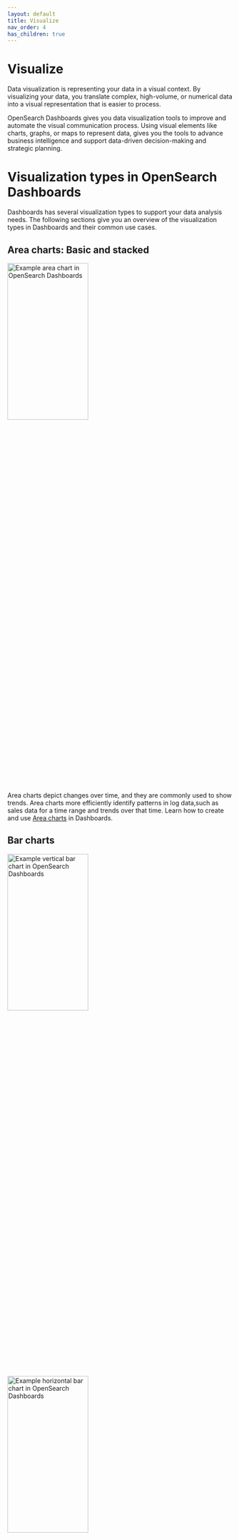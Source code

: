 ```yaml
---
layout: default
title: Visualize
nav_order: 4
has_children: true
---
```


# Visualize

Data visualization is representing your data in a visual context. By visualizing your data, you translate complex, high-volume, or numerical data into a visual representation that is easier to process.

OpenSearch Dashboards gives you data visualization tools to improve and automate the visual communication process. Using visual elements like charts, graphs, or maps to represent data, gives you the tools to advance business intelligence and support data-driven decision-making and strategic planning.

# Visualization types in OpenSearch Dashboards

Dashboards has several visualization types to support your data analysis needs. The following sections give you an overview of the visualization types in Dashboards and their common use cases.

## Area charts:  Basic and stacked

 <img src="{{site.url}}{{site.baseurl}}/images/area-chart-1.png" alt="Example area chart in OpenSearch Dashboards" width="60%" height="30%">

Area charts depict changes over time, and they are commonly used to show trends. Area charts more efficiently identify patterns in log data,such as sales data for a time range and trends over that time. Learn how to create and use [Area charts]({{site.url}}{{site.baseurl}}/dashboards/visualize/area-charts) in Dashboards.

## Bar charts

<img src="{{site.url}}{{site.baseurl}}/images/bar-chart-1.png" alt="Example vertical bar chart in OpenSearch Dashboards" width="60%" height="30%">

<img src="{{site.url}}{{site.baseurl}}/images/bar-horizontal-1.png" alt="Example horizontal bar chart in OpenSearch Dashboards" width="60%" height="30%">

Bar charts, vertical or horizontal, compare categorical data and demonstrate changes of a variable over a period of time. Learn how to create and use [Bar charts]({{site.url}}{{site.baseurl}}/dashboards/visualize/bar-charts) in Dashboards.

## Data tables

<img src="{{site.url}}{{site.baseurl}}/images/data-table-1.png" alt="Example data table in OpenSearch Dashboards" width="75%" height="35%">

Data tables, or tables, show your raw data in tabular form. Learn how to create and use [Data tables]({{site.url}}{{site.baseurl}}/dashboards/visualize/tables) in Dashboards.

## Gantt chart

<img src="{{site.url}}{{site.baseurl}}/images/gantt-chart.png" alt="Example Gantt chart in OpenSearch Dashboards" width="75%" height="35%">

Gantt charts show the start, end, and duration of unique events in a sequence. Gantt charts are useful in trace analytics, telemetry, and anomaly detection use cases, where you want to understand interactions and dependencies between various events in a schedule. Learn how to create and use [Gantt charts]({{site.url}}{{site.baseurl}}/dashboards/visualize/gantt/) in Dashboards.

## Gauge charts

<img src="{{site.url}}{{site.baseurl}}/images/gauge-chart-1.png" alt="Example gauge chart in OpenSearch Dashboards" width="60%" height="30%">

A gauge chart displays how much there is of the thing you are measuring. In a gauge chart, this measurement can exist alone or in relation to another measurement, such as comparing actual sales to the sales goal. Learn how to create and use [Gauge charts]({{site.url}}{{site.baseurl}}/dashboards/visualize/gauge) in Dashboards.

## Heat maps

<img src="{{site.url}}{{site.baseurl}}/images/heatmap-1.png" alt="Example heat map in OpenSearch Dashboards" width="60%" height="30%">

A heat map is a view of a histogram (a graphical representation of the distribution of numerical data) over time. Instead of using bar height as a representation of frequency, as with a histogram, heat maps use cells, coloring a cell proportional to the number of values. Learn how to create and use [Heat maps]({{site.url}}{{site.baseurl}}/dashboards/visualize/heat-maps) in Dashboards.
## Line graphs

<img src="{{site.url}}{{site.baseurl}}/images/line-graph-1.png" alt="Example line graph in OpenSearch Dashboards" width="60%" height="30%">

Line charts compare changes in measure values over period of time, such as gross sales by month or gross sales and net sales by month. Learn how to create and use [Line charts]({{site.url}}{{site.baseurl}}/dashboards/visualize/line-charts) in Dashboards.

## Metric charts

<img src="{{site.url}}{{site.baseurl}}/images/metric-chart-1.png" alt="Example metric chart in OpenSearch Dashboards" width="60%" height="30%">

Metric charts show a numerical value, such as a key performance indicator (KPI), to visualize a comparison between a key value and its target value. Metric charts display a value comparison, the two values being compared, and a progress bar. Learn how to create and use [Metric charts]({{site.url}}{{site.baseurl}}/dashboards/visualize/metric-charts) in Dashboards.

## Maps
### Coordinate maps

<img src="{{site.url}}{{site.baseurl}}/images/map-1.png" alt="Example map in OpenSearch Dashboards" width="60%" height="30%">

Coordinate maps show location-based data on a map. Use coordinate maps to visualize GPS data (latitude and longitude coordinates) on a map.Learn how to create and use [Coordinate maps]({{site.url}}{{site.baseurl}}/dashboards/visualize/coordinate-maps) in Dashboards.

For information about OpenSearch-supported coordinate field types, see [Geographic field types]({{site.url}}{{site.baseurl}}/opensearch/supported-field-types/geo-shape/) and [Cartesian field types]({{site.url}}{{site.baseurl}}/opensearch/supported-field-types/xy/). 

### Region maps

Region maps show patterns and trends across geographic locations. A region map is one of the basemaps in Dashboards. Learn how to create and use [Region maps]({{site.url}}{{site.baseurl}}/dashboards/visualize/geojson-regionmaps/) in Dashboards. 

## Pie charts

<img src="{{site.url}}{{site.baseurl}}/images/pie-chart-1.png" alt="Example pie chart in OpenSearch Dashboards" width="60%" height="30%">

Pie charts compare values for items in a dimension, such as  a percentage of a total amount. Learn how to create and use [Pie charts]({{site.url}}{{site.baseurl}}/dashboards/visualize/pie-charts/) in Dashboards.

## TSVB

<img src="{{site.url}}{{site.baseurl}}/images/TSVB-1.png" alt="Example TSVB in OpenSearch Dashboards" width="60%" height="30%">

Time-series visual builder provides a detailed time series visualization. For example, you can use TSVB to show data over time, such as flights by status over time or flight delays by delay type over time. Learn how to create and use [TSVB]({{site.url}}{{site.baseurl}}/dashboards/visualize/TSVB/) in Dashboards. 

## Tag cloud

<img src="{{site.url}}{{site.baseurl}}/images/word-cloud-1.png" alt="Example Tag cloud in OpenSearch Dashboards" width="60%" height="30%">

Tag (or word) clouds are a way to display how often a word is used in relation to other words in a dataset. The best use for this type of visual is to show word or phrase frequency. Learn how to create and use [Tag clouds]({{site.url}}{{site.baseurl}}/dashboards/visualize/tag-clouds/) in Dashboards.

## Timeline

<img src="{{site.url}}{{site.baseurl}}/images/timeline-1.png" alt="Example Timeline in OpenSearch Dashboards" width="60%" height="30%">

Timelines  show the occurrence of events in chronological order, allowing  you to see when things occur and how they change over time. Learn how to create and use [Timelines]({{site.url}}{{site.baseurl}}/dashboards/visualize/timeline/) in Dashboards.

## VisBuilder

<img src="{{site.url}}{{site.baseurl}}/images/drag-drop-generated-viz.png" alt="Example Timeline in OpenSearch Dashboards" width="60%" height="30%">

VisBuilder is used to create data visualizations with a drag-and-drop gesture. It gives you an immediate view of your data without the need to preselect the visualization output. Learn how to create and use [VisBuilder]({{site.url}}{{site.baseurl}}/dashboards/visbuilder/) in Dashboards.